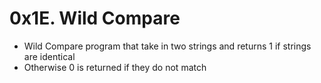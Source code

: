 # 0x1E. Wild Compare

* Wild Compare program that take in two strings and returns 1 if strings are identical
* Otherwise 0 is returned if they do not match
